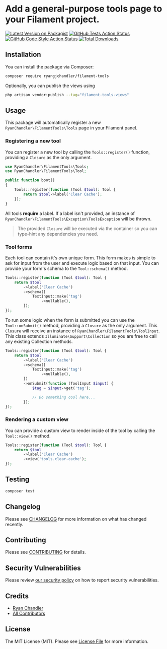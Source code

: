 # Add a general-purpose tools page to your Filament project.

[![Latest Version on Packagist](https://img.shields.io/packagist/v/ryangjchandler/filament-tools.svg?style=flat-square)](https://packagist.org/packages/ryangjchandler/filament-tools)
[![GitHub Tests Action Status](https://img.shields.io/github/workflow/status/ryangjchandler/filament-tools/run-tests?label=tests)](https://github.com/ryangjchandler/filament-tools/actions?query=workflow%3Arun-tests+branch%3Amain)
[![GitHub Code Style Action Status](https://img.shields.io/github/workflow/status/ryangjchandler/filament-tools/Check%20&%20fix%20styling?label=code%20style)](https://github.com/ryangjchandler/filament-tools/actions?query=workflow%3A"Check+%26+fix+styling"+branch%3Amain)
[![Total Downloads](https://img.shields.io/packagist/dt/ryangjchandler/filament-tools.svg?style=flat-square)](https://packagist.org/packages/ryangjchandler/filament-tools)

## Installation

You can install the package via Composer:

```bash
composer require ryangjchandler/filament-tools
```

Optionally, you can publish the views using

```bash
php artisan vendor:publish --tag="filament-tools-views"
```

## Usage

This package will automatically register a new `RyanChandler\FilamentTools\Tools` page in your Filament panel.

### Registering a new tool

You can register a new tool by calling the `Tools::register()` function, providing a `Closure` as the only argument.

```php
use RyanChandler\FilamentTools\Tools;
use RyanChandler\FilamentTools\Tool;

public function boot()
{
    Tools::register(function (Tool $tool): Tool {
        return $tool->label('Clear Cache');
    });
}
```

All tools **require** a label. If a label isn't provided, an instance of `RyanChandler\FilamentTools\Exception\ToolsException` will be thrown.

> The provided `Closure` will be executed via the container so you can type-hint any dependencies you need.

### Tool forms

Each tool can contain it's own unique form. This form makes is simple to ask for input from the user and execute logic based on that input. You can provide your form's schema to the `Tool::schema()` method.

```php
Tools::register(function (Tool $tool): Tool {
    return $tool
        ->label('Clear Cache')
        ->schema([
            TextInput::make('tag')
                ->nullable(),
        ]);
});
```

To run some logic when the form is submitted you can use the `Tool::onSubmit()` method, providing a `Closure` as the only argument. This `Closure` will receive an instance of `RyanChandler\FilamentTools\ToolInput`. This class extends `Illuminate\Support\Collection` so you are free to call any existing Collection methods.

```php
Tools::register(function (Tool $tool): Tool {
    return $tool
        ->label('Clear Cache')
        ->schema([
            TextInput::make('tag')
                ->nullable(),
        ])
        ->onSubmit(function (ToolInput $input) {
            $tag = $input->get('tag');

            // Do something cool here...
        });
});
```

### Rendering a custom view

You can provide a custom view to render inside of the tool by calling the `Tool::view()` method.

```php
Tools::register(function (Tool $tool): Tool {
    return $tool
        ->label('Clear Cache')
        ->view('tools.clear-cache');
});
```

## Testing

```bash
composer test
```

## Changelog

Please see [CHANGELOG](CHANGELOG.md) for more information on what has changed recently.

## Contributing

Please see [CONTRIBUTING](.github/CONTRIBUTING.md) for details.

## Security Vulnerabilities

Please review [our security policy](../../security/policy) on how to report security vulnerabilities.

## Credits

- [Ryan Chandler](https://github.com/ryangjchandler)
- [All Contributors](../../contributors)

## License

The MIT License (MIT). Please see [License File](LICENSE.md) for more information.
